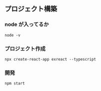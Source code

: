 ## プロジェクト構築

### node が入ってるか 

```
node -v
```

### プロジェクト作成

```
npx create-react-app exreact --typescript
```

### 開発

```
npm start
```